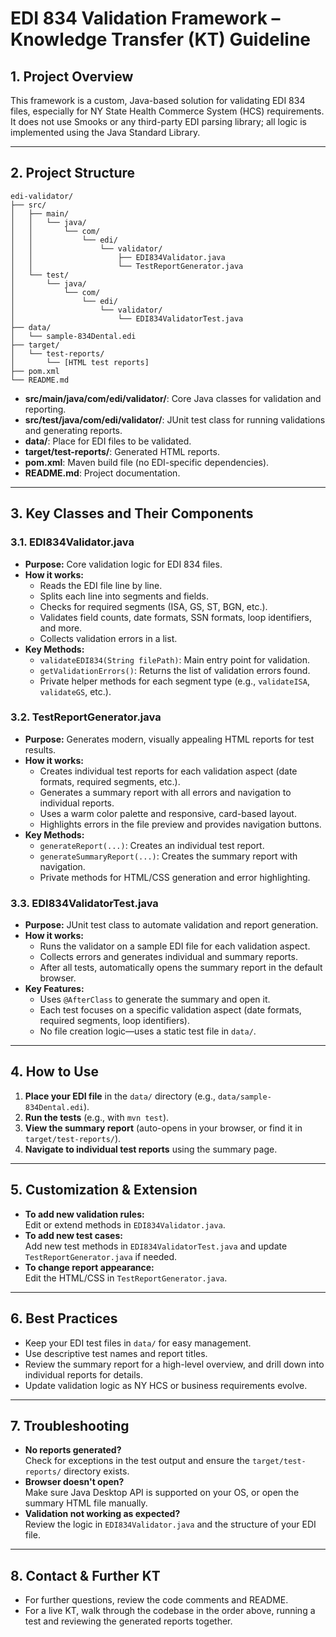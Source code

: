 # EDI 834 Validation Framework – Knowledge Transfer (KT) Guideline

## 1. Project Overview

This framework is a custom, Java-based solution for validating EDI 834 files, especially for NY State Health Commerce System (HCS) requirements. It does not use Smooks or any third-party EDI parsing library; all logic is implemented using the Java Standard Library.

---

## 2. Project Structure

```
edi-validator/
├── src/
│   ├── main/
│   │   └── java/
│   │       └── com/
│   │           └── edi/
│   │               └── validator/
│   │                   ├── EDI834Validator.java
│   │                   └── TestReportGenerator.java
│   └── test/
│       └── java/
│           └── com/
│               └── edi/
│                   └── validator/
│                       └── EDI834ValidatorTest.java
├── data/
│   └── sample-834Dental.edi
├── target/
│   └── test-reports/
│       └── [HTML test reports]
├── pom.xml
└── README.md
```

- **src/main/java/com/edi/validator/**: Core Java classes for validation and reporting.
- **src/test/java/com/edi/validator/**: JUnit test class for running validations and generating reports.
- **data/**: Place for EDI files to be validated.
- **target/test-reports/**: Generated HTML reports.
- **pom.xml**: Maven build file (no EDI-specific dependencies).
- **README.md**: Project documentation.

---

## 3. Key Classes and Their Components

### 3.1. EDI834Validator.java
- **Purpose:** Core validation logic for EDI 834 files.
- **How it works:**
  - Reads the EDI file line by line.
  - Splits each line into segments and fields.
  - Checks for required segments (ISA, GS, ST, BGN, etc.).
  - Validates field counts, date formats, SSN formats, loop identifiers, and more.
  - Collects validation errors in a list.
- **Key Methods:**
  - `validateEDI834(String filePath)`: Main entry point for validation.
  - `getValidationErrors()`: Returns the list of validation errors found.
  - Private helper methods for each segment type (e.g., `validateISA`, `validateGS`, etc.).

### 3.2. TestReportGenerator.java
- **Purpose:** Generates modern, visually appealing HTML reports for test results.
- **How it works:**
  - Creates individual test reports for each validation aspect (date formats, required segments, etc.).
  - Generates a summary report with all errors and navigation to individual reports.
  - Uses a warm color palette and responsive, card-based layout.
  - Highlights errors in the file preview and provides navigation buttons.
- **Key Methods:**
  - `generateReport(...)`: Creates an individual test report.
  - `generateSummaryReport(...)`: Creates the summary report with navigation.
  - Private methods for HTML/CSS generation and error highlighting.

### 3.3. EDI834ValidatorTest.java
- **Purpose:** JUnit test class to automate validation and report generation.
- **How it works:**
  - Runs the validator on a sample EDI file for each validation aspect.
  - Collects errors and generates individual and summary reports.
  - After all tests, automatically opens the summary report in the default browser.
- **Key Features:**
  - Uses `@AfterClass` to generate the summary and open it.
  - Each test focuses on a specific validation aspect (date formats, required segments, loop identifiers).
  - No file creation logic—uses a static test file in `data/`.

---

## 4. How to Use

1. **Place your EDI file** in the `data/` directory (e.g., `data/sample-834Dental.edi`).
2. **Run the tests** (e.g., with `mvn test`).
3. **View the summary report** (auto-opens in your browser, or find it in `target/test-reports/`).
4. **Navigate to individual test reports** using the summary page.

---

## 5. Customization & Extension

- **To add new validation rules:**  
  Edit or extend methods in `EDI834Validator.java`.
- **To add new test cases:**  
  Add new test methods in `EDI834ValidatorTest.java` and update `TestReportGenerator.java` if needed.
- **To change report appearance:**  
  Edit the HTML/CSS in `TestReportGenerator.java`.

---

## 6. Best Practices

- Keep your EDI test files in `data/` for easy management.
- Use descriptive test names and report titles.
- Review the summary report for a high-level overview, and drill down into individual reports for details.
- Update validation logic as NY HCS or business requirements evolve.

---

## 7. Troubleshooting

- **No reports generated?**  
  Check for exceptions in the test output and ensure the `target/test-reports/` directory exists.
- **Browser doesn't open?**  
  Make sure Java Desktop API is supported on your OS, or open the summary HTML file manually.
- **Validation not working as expected?**  
  Review the logic in `EDI834Validator.java` and the structure of your EDI file.

---

## 8. Contact & Further KT

- For further questions, review the code comments and README.
- For a live KT, walk through the codebase in the order above, running a test and reviewing the generated reports together. 
